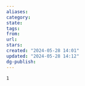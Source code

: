 ```yaml
---
aliases: 
category: 
state: 
tags: 
from: 
url: 
stars: 
created: "2024-05-28 14:01"
updated: "2024-05-28 14:12"
dg-publish: 
---
```


```yamledit
1
```